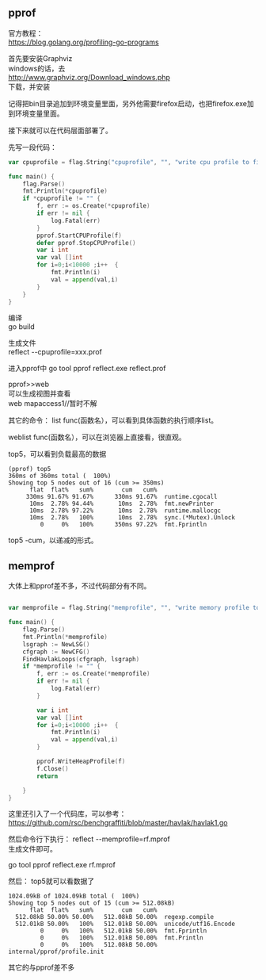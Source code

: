 ## pprof

官方教程：  
https://blog.golang.org/profiling-go-programs

首先要安装Graphviz  
windows的话，去  
http://www.graphviz.org/Download_windows.php  
下载，并安装  

记得把bin目录追加到环境变量里面，另外他需要firefox启动，也把firefox.exe加到环境变量里面。  

接下来就可以在代码层面部署了。  

先写一段代码：

```go
var cpuprofile = flag.String("cpuprofile", "", "write cpu profile to file")

func main() {
	flag.Parse()
	fmt.Println(*cpuprofile)
	if *cpuprofile != "" {
		f, err := os.Create(*cpuprofile)
		if err != nil {
			log.Fatal(err)
		}
		pprof.StartCPUProfile(f)
		defer pprof.StopCPUProfile()
		var i int
		var val []int
		for i=0;i<10000 ;i++  {
			fmt.Println(i)
			val = append(val,i)
		}
	}
}
```
编译  
go build  

生成文件    
reflect --cpuprofile=xxx.prof  

进入pprof中
go tool pprof reflect.exe reflect.prof

pprof>>web  
可以生成视图并查看  
web mapaccess1//暂时不解  

其它的命令：
list func(函数名），可以看到具体函数的执行顺序list。

weblist func(函数名），可以在浏览器上直接看，很直观。 

top5，可以看到负载最高的数据  
```
(pprof) top5
360ms of 360ms total (  100%)
Showing top 5 nodes out of 16 (cum >= 350ms)
      flat  flat%   sum%        cum   cum%
     330ms 91.67% 91.67%      330ms 91.67%  runtime.cgocall
      10ms  2.78% 94.44%       10ms  2.78%  fmt.newPrinter
      10ms  2.78% 97.22%       10ms  2.78%  runtime.mallocgc
      10ms  2.78%   100%       10ms  2.78%  sync.(*Mutex).Unlock
         0     0%   100%      350ms 97.22%  fmt.Fprintln
```
top5 -cum，以递减的形式。

## memprof

大体上和pprof差不多，不过代码部分有不同。  

```go

var memprofile = flag.String("memprofile", "", "write memory profile to this file")

func main() {
	flag.Parse()
	fmt.Println(*memprofile)
	lsgraph := NewLSG()
	cfgraph := NewCFG()
	FindHavlakLoops(cfgraph, lsgraph)
	if *memprofile != "" {
		f, err := os.Create(*memprofile)
		if err != nil {
			log.Fatal(err)
		}

		var i int
		var val []int
		for i=0;i<10000 ;i++  {
			fmt.Println(i)
			val = append(val,i)
		}

		pprof.WriteHeapProfile(f)
		f.Close()
		return

	}
}
```
这里还引入了一个代码库，可以参考：  
https://github.com/rsc/benchgraffiti/blob/master/havlak/havlak1.go  

然后命令行下执行：
reflect --memprofile=rf.mprof  
生成文件即可。  

go tool pprof reflect.exe rf.mprof  

然后：
top5就可以看数据了  
```
1024.09kB of 1024.09kB total (  100%)
Showing top 5 nodes out of 15 (cum >= 512.08kB)
      flat  flat%   sum%        cum   cum%
  512.08kB 50.00% 50.00%   512.08kB 50.00%  regexp.compile
  512.01kB 50.00%   100%   512.01kB 50.00%  unicode/utf16.Encode
         0     0%   100%   512.01kB 50.00%  fmt.Fprintln
         0     0%   100%   512.01kB 50.00%  fmt.Println
         0     0%   100%   512.08kB 50.00%  internal/pprof/profile.init
```

其它的与pprof差不多
